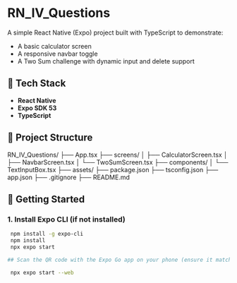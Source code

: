# RN_IV_Questions

A simple React Native (Expo) project built with TypeScript to demonstrate:

- A basic calculator screen
- A responsive navbar toggle
- A Two Sum challenge with dynamic input and delete support

## 🔧 Tech Stack

- **React Native**
- **Expo SDK 53**
- **TypeScript**

## 📁 Project Structure

RN_IV_Questions/
├── App.tsx
├── screens/
│ ├── CalculatorScreen.tsx
│ ├── NavbarScreen.tsx
│ └── TwoSumScreen.tsx
├── components/
│ └── TextInputBox.tsx
├── assets/
├── package.json
├── tsconfig.json
├── app.json
├── .gitignore
├── README.md

## 🚀 Getting Started

### 1. Install Expo CLI (if not installed)

```bash
 npm install -g expo-cli
 npm install
 npx expo start

## Scan the QR code with the Expo Go app on your phone (ensure it matches SDK version).

 npx expo start --web

